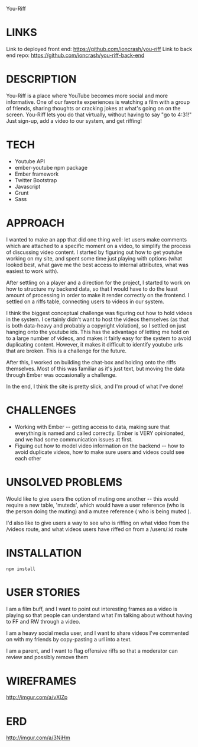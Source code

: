 You-Riff

# LINKS #

Link to deployed front end: https://github.com/ioncrash/you-riff
Link to back end repo: https://github.com/ioncrash/you-riff-back-end

# DESCRIPTION #

You-Riff is a place where YouTube becomes more social and more informative. One of our favorite experiences is watching a film with a group of friends, sharing thoughts or cracking jokes at what's going on on the screen. You-Riff lets you do that virtually, without having to say "go to 4:31!" Just sign-up, add a video to our system, and get riffing!

# TECH #

* Youtube API
* ember-youtube npm package
* Ember framework
* Twitter Bootstrap
* Javascript
* Grunt
* Sass

# APPROACH #

I wanted to make an app that did one thing well: let users make comments which are attached to a specific moment on a video, to simplify the process of discussing video content. I started by figuring out how to get youtube working on my site, and spent some time just playing with options (what looked best, what gave me the best access to internal attributes, what was easiest to work with).

After settling on a player and a direction for the project, I started to work on how to structure my backend data, so that I would have to do the least amount of processing in order to make it render correctly on the frontend. I settled on a riffs table, connecting users to videos in our system.

I think the biggest conceptual challenge was figuring out how to hold videos in the system. I certainly didn't want to host the videos themselves (as that is both data-heavy and probably a copyright violation), so I settled on just hanging onto the youtube ids. This has the advantage of letting me hold on to a large number of videos, and makes it fairly easy for the system to avoid duplicating content. However, it makes it difficult to identify youtube urls that are broken. This is a challenge for the future.

After this, I worked on building the chat-box and holding onto the riffs themselves. Most of this was familiar as it's just text, but moving the data through Ember was occasionally a challenge.

In the end, I think the site is pretty slick, and I'm proud of what I've done!

# CHALLENGES #

* Working with Ember -- getting access to data, making sure that everything is named and called correctly. Ember is VERY opinionated, and we had some communication issues at first.
* Figuing out how to model video information on the backend -- how to avoid duplicate videos, how to make sure users and videos could see each other

# UNSOLVED PROBLEMS #

Would like to give users the option of muting one another -- this would require a new table, 'muteds', which would have a user reference (who is the person doing the muting) and a mutee reference ( who is being muted ).

I'd also like to give users a way to see who is riffing on what video from the /videos route, and what videos users have riffed on from a /users/:id route

# INSTALLATION #

``npm install``

# USER STORIES #

I am a film buff, and I want to point out interesting frames as a video is playing so that people can understand what I'm talking about without having to FF and RW through a video.

I am a heavy social media user, and I want to share videos I've commented on with my friends by copy-pasting a url into a text.

I am a parent, and I want to flag offensive riffs so that a moderator can review and possibly remove them

# WIREFRAMES #

http://imgur.com/a/vXlZp

# ERD #

http://imgur.com/a/3NjHm

